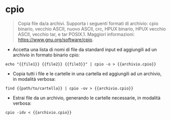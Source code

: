 # cpio

> Copia file da/a archivi.
> Supporta i seguenti formati di archivio: cpio binario, vecchio ASCII, nuovo ASCII, crc, HPUX binario, HPUX vecchio ASCII, vecchio tar, e tar POSIX.1.
> Maggiori informazioni: <https://www.gnu.org/software/cpio>.

- Accetta una lista di nomi di file da standard input ed aggiungili ad un archivio in formato binario cpio:

`echo "{{file1}} {{file2}} {{file3}}" | cpio -o > {{archivio.cpio}}`

- Copia tutti i file e le cartelle in una cartella ed aggiungili ad un archivio, in modalità verbosa:

`find {{path/to/cartella}} | cpio -ov > {{archivio.cpio}}`

- Estrai file da un archivio, generando le cartelle necessarie, in modalità verbosa:

`cpio -idv < {{archivio.cpio}}`

